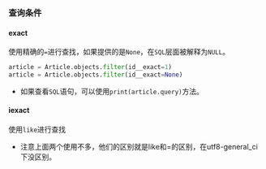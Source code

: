 ### 查询条件
#### exact
使用精确的`=`进行查找，如果提供的是`None`，在`SQL`层面被解释为`NULL`。

```python
article = Article.objects.filter(id__exact=1)
article = Article.objects.filter(id__exact=None)
```
* 如果查看`SQL`语句，可以使用`print(article.query)`方法。

#### iexact
使用`like`进行查找
* 注意上面两个使用不多，他们的区别就是like和=的区别，在utf8-general_ci下没区别。


